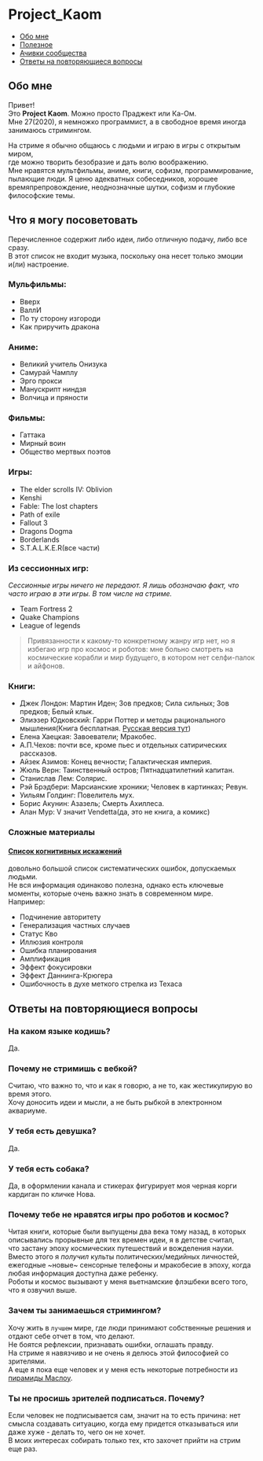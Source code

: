 # Project_Kaom

- [Обо мне](#обо-мне)
- [Полезное](#что-я-могу-посоветовать)
- [Ачивки сообщества](achievements.md)
- [Ответы на повторяющиеся вопросы](#ответы-на-повторяющиеся-вопросы)


## Обо мне
Привет!  
Это **Project Kaom**. Можно просто Праджект или Ка-Ом.  
Мне 27(2020), я немножко программист, а в свободное время иногда занимаюсь стримингом.

На стриме я обычно общаюсь с людьми и играю в игры с открытым миром,  
где можно творить безобразие и дать волю воображению.  
Мне нравятся мультфильмы, аниме, книги, софизм, программирование, пылающие люди.
Я ценю адекватных собеседников, хорошее времяпрепровождение, неоднозначные шутки, софизм и глубокие философские темы.  

## Что я могу посоветовать
Перечисленное содержит либо идеи, либо отличную подачу, либо все сразу.  
В этот список не входит музыка, поскольку она несет только эмоции и(ли) настроение.  

### Мульфильмы:
- Вверх
- ВаллИ
- По ту сторону изгороди
- Как приручить дракона

### Аниме:
- Великий учитель Онизука
- Самурай Чамплу
- Эрго прокси
- Манускрипт ниндзя
- Волчица и пряности

### Фильмы:
- Гаттака
- Мирный воин
- Общество мертвых поэтов

### Игры:
- The elder scrolls IV: Oblivion
- Kenshi
- Fable: The lost chapters
- Path of exile
- Fallout 3
- Dragons Dogma
- Borderlands
- S.T.A.L.K.E.R(все части)

### Из сессионных игр:
*Сессионные игры ничего не передают. Я лишь обозначаю факт, что часто играю в эти игры. В том числе на стриме.*
- Team Fortress 2
- Quake Champions
- League of legends

> Привязанности к какому-то конкретному жанру игр нет, но я избегаю игр про космос и роботов: мне больно смотреть на космические корабли и мир будущего, в котором нет селфи-палок и айфонов.

### Книги:
- Джек Лондон: Мартин Иден; Зов предков; Сила сильных; Зов предков; Белый клык.
- Элиэзер Юдковский: Гарри Поттер и методы рационального мышления(Книга бесплатная. [Русская версия тут](https://hpmor.ru/))
- Елена Хаецкая: Завоеватели; Мракобес.
- А.П.Чехов: почти все, кроме пьес и отдельных сатирических рассказов.
- Айзек Азимов: Конец вечности; Галактическая империя.
- Жюль Верн: Таинственный остров; Пятнадцатилетний капитан.
- Станислав Лем: Солярис.
- Рэй Брэдбери: Марсианские хроники; Человек в картинках; Ревун.
- Уильям Голдинг: Повелитель мух.
- Борис Акунин: Азазель; Смерть Ахиллеса.
- Алан Мур: V значит Vendetta(да, это не книга, а комикс)

### Сложные материалы
#### [Список когнитивных искажений](https://ru.wikipedia.org/wiki/%D0%A1%D0%BF%D0%B8%D1%81%D0%BE%D0%BA_%D0%BA%D0%BE%D0%B3%D0%BD%D0%B8%D1%82%D0%B8%D0%B2%D0%BD%D1%8B%D1%85_%D0%B8%D1%81%D0%BA%D0%B0%D0%B6%D0%B5%D0%BD%D0%B8%D0%B9)  
довольно большой список систематических ошибок, допускаемых людьми.  
Не вся информация одинаково полезна, однако есть ключевые моменты, которые очень важно знать в современном мире.  
Например:
- Подчинение авторитету
- Генерализация частных случаев
- Статус Кво
- Иллюзия контроля
- Ошибка планирования
- Амплификация
- Эффект фокусировки
- Эффект Даннинга-Крюгера
- Ошибочность в духе меткого стрелка из Техаса

## Ответы на повторяющиеся вопросы

### На каком языке кодишь?
Да.

### Почему не стримишь с вебкой?
Считаю, что важно то, что и как я говорю, а не то, как жестикулирую во время этого.  
Хочу доносить идеи и мысли, а не быть рыбкой в электронном аквариуме.

### У тебя есть девушка?
Да.

### У тебя есть собака?
Да, в оформлении канала и стикерах фигурирует моя черная корги кардиган по кличке Нова.

### Почему тебе не нравятся игры про роботов и космос?
Читая книги, которые были выпущены два века тому назад, в которых описывались прорывные для тех времен идеи, я в детстве считал,  
что застану эпоху космических путешествий и вожделения науки.  
Вместо этого я *получил* культы политических/медийных личностей, ежегодные ~новые~ сенсорные телефоны и мракобесие в эпоху, когда любая информация доступна даже ребенку.  
Роботы и космос вызывают у меня вьетнамские флэшбеки всего того, что я озвучил выше.

### Зачем ты занимаешься стримингом?
Хочу жить в `лучшем` мире, где люди принимают собственные решения и отдают себе отчет в том, что делают.  
Не боятся рефлексии, признавать ошибки, оглашать правду.  
На стриме я навязчиво и не очень я делюсь этой философией со зрителями.  
А еще я пока еще человек и у меня есть некоторые потребности из [пирамиды Маслоу](https://ru.wikipedia.org/wiki/%D0%9F%D0%B8%D1%80%D0%B0%D0%BC%D0%B8%D0%B4%D0%B0_%D0%BF%D0%BE%D1%82%D1%80%D0%B5%D0%B1%D0%BD%D0%BE%D1%81%D1%82%D0%B5%D0%B9_%D0%BF%D0%BE_%D0%9C%D0%B0%D1%81%D0%BB%D0%BE%D1%83).

### Ты не просишь зрителей подписаться. Почему?
Если человек не подписывается сам, значит на то есть причина: нет смысла создавать ситуацию, когда ему придется отказываться или даже хуже - делать то, чего он не хочет.  
В моих интересах собирать только тех, кто захочет прийти на стрим еще раз.
